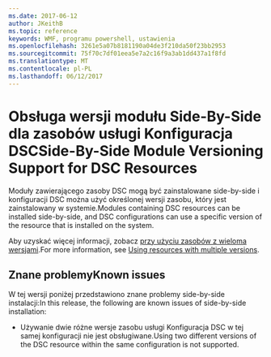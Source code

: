 ```yaml
---
ms.date: 2017-06-12
author: JKeithB
ms.topic: reference
keywords: WMF, programu powershell, ustawienia
ms.openlocfilehash: 3261e5a07b8181190a04de3f210da50f23bb2953
ms.sourcegitcommit: 75f70c7df01eea5e7a2c16f9a3ab1dd437a1f8fd
ms.translationtype: MT
ms.contentlocale: pl-PL
ms.lasthandoff: 06/12/2017
---
```

# <a name="side-by-side-module-versioning-support-for-dsc-resources"></a><span data-ttu-id="e1800-102">Obsługa wersji modułu Side-By-Side dla zasobów usługi Konfiguracja DSC</span><span class="sxs-lookup"><span data-stu-id="e1800-102">Side-By-Side Module Versioning Support for DSC Resources</span></span>

<span data-ttu-id="e1800-103">Moduły zawierającego zasoby DSC mogą być zainstalowane side-by-side i konfiguracji DSC można użyć określonej wersji zasobu, który jest zainstalowany w systemie.</span><span class="sxs-lookup"><span data-stu-id="e1800-103">Modules containing DSC resources can be installed side-by-side, and DSC configurations can use a specific version of the resource that is installed on the system.</span></span>

<span data-ttu-id="e1800-104">Aby uzyskać więcej informacji, zobacz [przy użyciu zasobów z wieloma wersjami](https://msdn.microsoft.com/powershell/dsc/sxsresource).</span><span class="sxs-lookup"><span data-stu-id="e1800-104">For more information, see [Using resources with multiple versions](https://msdn.microsoft.com/powershell/dsc/sxsresource).</span></span>

## <a name="known-issues"></a><span data-ttu-id="e1800-105">Znane problemy</span><span class="sxs-lookup"><span data-stu-id="e1800-105">Known issues</span></span>

<span data-ttu-id="e1800-106">W tej wersji poniżej przedstawiono znane problemy side-by-side instalacji:</span><span class="sxs-lookup"><span data-stu-id="e1800-106">In this release, the following are known issues of side-by-side installation:</span></span>

-   <span data-ttu-id="e1800-107">Używanie dwie różne wersje zasobu usługi Konfiguracja DSC w tej samej konfiguracji nie jest obsługiwane.</span><span class="sxs-lookup"><span data-stu-id="e1800-107">Using two different versions of the DSC resource within the same configuration is not supported.</span></span>

